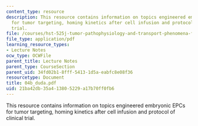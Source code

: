 ```yaml
---
content_type: resource
description: This resource contains information on topics engineered embryonic EPCs
  for tumor targeting, homing kinetics after cell infusion and protocol of clinical
  trial.
file: /courses/hst-525j-tumor-pathophysiology-and-transport-phenomena-fall-2005/21ba42db35a413805229a17b70ff0fb6_04b_duda.pdf
file_type: application/pdf
learning_resource_types:
- Lecture Notes
ocw_type: OCWFile
parent_title: Lecture Notes
parent_type: CourseSection
parent_uid: 34fd02b1-8fff-5413-1d5a-eabfc8e08f36
resourcetype: Document
title: 04b_duda.pdf
uid: 21ba42db-35a4-1380-5229-a17b70ff0fb6
---
```

This resource contains information on topics engineered embryonic EPCs for tumor targeting, homing kinetics after cell infusion and protocol of clinical trial.